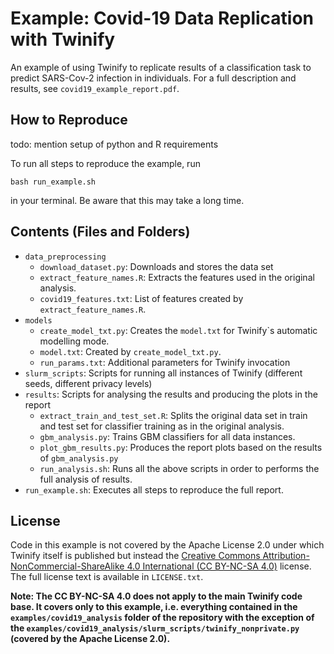 # Example: Covid-19 Data Replication with Twinify

An example of using Twinify to replicate results of a classification task to predict SARS-Cov-2 infection in individuals. For a full description and results, see `covid19_example_report.pdf`.

## How to Reproduce

todo: mention setup of python and R requirements


To run all steps to reproduce the example, run

```
bash run_example.sh
```

in your terminal. Be aware that this may take a long time.

## Contents (Files and Folders)

- `data_preprocessing`
  - `download_dataset.py`: Downloads and stores the data set
  - `extract_feature_names.R`: Extracts the features used in the original analysis.
  - `covid19_features.txt`: List of features created by `extract_feature_names.R`.
- `models`
  - `create_model_txt.py`: Creates the `model.txt` for Twinify`s automatic modelling mode.
  - `model.txt`: Created by `create_model_txt.py`.
  - `run_params.txt`: Additional parameters for Twinify invocation
- `slurm_scripts`: Scripts for running all instances of Twinify (different seeds, different privacy levels)
- `results`: Scripts for analysing the results and producing the plots in the report
  - `extract_train_and_test_set.R`: Splits the original data set in train and test set for classifier training as in the original analysis.
  - `gbm_analysis.py`: Trains GBM classifiers for all data instances.
  - `plot_gbm_results.py`: Produces the report plots based on the results of `gbm_analysis.py`
  - `run_analysis.sh`: Runs all the above scripts in order to performs the full analysis of results.
- `run_example.sh`: Executes all steps to reproduce the full report.

## License

Code in this example is not covered by the Apache License 2.0 under which Twinify itself is published but instead the [Creative Commons Attribution-NonCommercial-ShareAlike 4.0 International (CC BY-NC-SA 4.0)](https://creativecommons.org/licenses/by-nc-sa/4.0/) license. The full license text is available in `LICENSE.txt`.

**Note: The CC BY-NC-SA 4.0 does not apply to the main Twinify code base. It covers only to this example, i.e. everything contained in the `examples/covid19_analysis` folder of the repository with the exception of the `examples/covid19_analysis/slurm_scripts/twinify_nonprivate.py` (covered by the Apache License 2.0).**